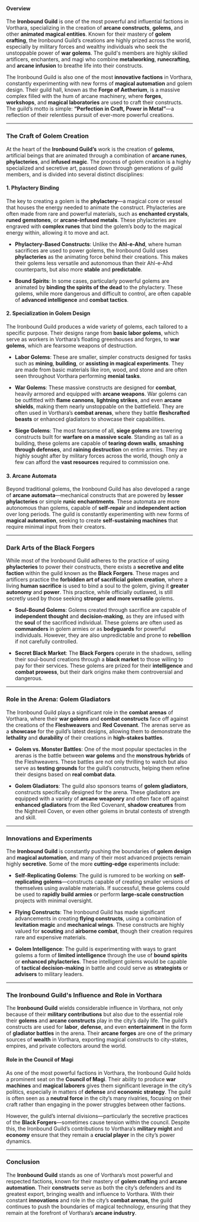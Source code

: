 #### **Overview**
The **Ironbound Guild** is one of the most powerful and influential factions in Vorthara, specializing in the creation of **arcane constructs**, **golems**, and other **animated magical entities**. Known for their mastery of **golem crafting**, the Ironbound Guild’s creations are highly prized across the world, especially by military forces and wealthy individuals who seek the unstoppable power of **war golems**. The guild's members are highly skilled artificers, enchanters, and magi who combine **metalworking**, **runecrafting**, and **arcane infusion** to breathe life into their constructs.

The Ironbound Guild is also one of the most **innovative factions** in Vorthara, constantly experimenting with new forms of **magical automation** and golem design. Their guild hall, known as the **Forge of Aetherium**, is a massive complex filled with the hum of arcane machinery, where **forges**, **workshops**, and **magical laboratories** are used to craft their constructs. The guild’s motto is simple: **“Perfection in Craft, Power in Metal”**—a reflection of their relentless pursuit of ever-more powerful creations.

---

### **The Craft of Golem Creation**

At the heart of the **Ironbound Guild’s** work is the creation of **golems**, artificial beings that are animated through a combination of **arcane runes**, **phylacteries**, and **infused magic**. The process of golem creation is a highly specialized and secretive art, passed down through generations of guild members, and is divided into several distinct disciplines:

#### **1. Phylactery Binding**
The key to creating a golem is the **phylactery**—a magical core or vessel that houses the energy needed to animate the construct. Phylacteries are often made from rare and powerful materials, such as **enchanted crystals**, **runed gemstones**, or **arcane-infused metals**. These phylacteries are engraved with **complex runes** that bind the golem’s body to the magical energy within, allowing it to move and act.

- **Phylactery-Based Constructs**: Unlike the **Ahl-e-Ahd**, where human sacrifices are used to power golems, the Ironbound Guild uses **phylacteries** as the animating force behind their creations. This makes their golems less versatile and autonomous than their Ahl-e-Ahd counterparts, but also more **stable** and **predictable**.
  
- **Bound Spirits**: In some cases, particularly powerful golems are animated by **binding the spirits of the dead** to the phylactery. These golems, while more dangerous and difficult to control, are often capable of **advanced intelligence** and **combat tactics**.

#### **2. Specialization in Golem Design**
The Ironbound Guild produces a wide variety of golems, each tailored to a specific purpose. Their designs range from **basic labor golems**, which serve as workers in Vorthara’s floating greenhouses and forges, to **war golems**, which are fearsome weapons of destruction.

- **Labor Golems**: These are smaller, simpler constructs designed for tasks such as **mining**, **building**, or **assisting in magical experiments**. They are made from basic materials like iron, wood, and stone and are often seen throughout Vorthara performing **menial tasks**.

- **War Golems**: These massive constructs are designed for **combat**, heavily armored and equipped with **arcane weapons**. War golems can be outfitted with **flame cannons**, **lightning strikes**, and even **arcane shields**, making them nearly unstoppable on the battlefield. They are often used in Vorthara’s **combat arenas**, where they battle **fleshcrafted beasts** or enhanced gladiators to showcase their capabilities.

- **Siege Golems**: The most fearsome of all, **siege golems** are towering constructs built for **warfare on a massive scale**. Standing as tall as a building, these golems are capable of **tearing down walls**, **smashing through defenses**, and **raining destruction** on entire armies. They are highly sought after by military forces across the world, though only a few can afford the **vast resources** required to commission one.

#### **3. Arcane Automata**
Beyond traditional golems, the Ironbound Guild has also developed a range of **arcane automata**—mechanical constructs that are powered by **lesser phylacteries** or simple **runic enchantments**. These automata are more autonomous than golems, capable of **self-repair** and **independent action** over long periods. The guild is constantly experimenting with new forms of **magical automation**, seeking to create **self-sustaining machines** that require minimal input from their creators.

---

### **Dark Arts of the Black Forgers**

While most of the Ironbound Guild adheres to the practice of using **phylacteries** to power their constructs, there exists a **secretive and elite faction** within the guild known as the **Black Forgers**. These mages and artificers practice the **forbidden art of sacrificial golem creation**, where a living **human sacrifice** is used to bind a soul to the golem, giving it **greater autonomy** and **power**. This practice, while officially outlawed, is still secretly used by those seeking **stronger and more versatile** golems.

- **Soul-Bound Golems**: Golems created through sacrifice are capable of **independent thought** and **decision-making**, as they are infused with the **soul** of the sacrificed individual. These golems are often used as **commanders** in golem armies or as **bodyguards** for powerful individuals. However, they are also unpredictable and prone to **rebellion** if not carefully controlled.
  
- **Secret Black Market**: The **Black Forgers** operate in the shadows, selling their soul-bound creations through a **black market** to those willing to pay for their services. These golems are prized for their **intelligence** and **combat prowess**, but their dark origins make them controversial and dangerous.

---

### **Role in the Arena: Golem Gladiators**

The Ironbound Guild plays a significant role in the **combat arenas** of Vorthara, where their **war golems** and **combat constructs** face off against the creations of the **Fleshweavers** and **Red Covenant**. The arenas serve as a **showcase** for the guild’s latest designs, allowing them to demonstrate the **lethality** and **durability** of their creations in **high-stakes battles**.

- **Golem vs. Monster Battles**: One of the most popular spectacles in the arenas is the battle between **war golems** and the **monstrous hybrids** of the Fleshweavers. These battles are not only thrilling to watch but also serve as **testing grounds** for the guild’s constructs, helping them refine their designs based on **real combat data**.

- **Golem Gladiators**: The guild also sponsors teams of **golem gladiators**, constructs specifically designed for the arena. These gladiators are equipped with a variety of **arcane weaponry** and often face off against **enhanced gladiators** from the Red Covenant, **shadow creatures** from the Nightveil Coven, or even other golems in brutal contests of strength and skill.

---

### **Innovations and Experiments**

The **Ironbound Guild** is constantly pushing the boundaries of **golem design** and **magical automation**, and many of their most advanced projects remain highly **secretive**. Some of the more **cutting-edge** experiments include:

- **Self-Replicating Golems**: The guild is rumored to be working on **self-replicating golems**—constructs capable of creating smaller versions of themselves using available materials. If successful, these golems could be used to **rapidly build armies** or perform **large-scale construction** projects with minimal oversight.

- **Flying Constructs**: The Ironbound Guild has made significant advancements in creating **flying constructs**, using a combination of **levitation magic** and **mechanical wings**. These constructs are highly valued for **scouting** and **airborne combat**, though their creation requires rare and expensive materials.

- **Golem Intelligence**: The guild is experimenting with ways to grant golems a form of **limited intelligence** through the use of **bound spirits** or **enhanced phylacteries**. These intelligent golems would be capable of **tactical decision-making** in battle and could serve as **strategists** or **advisers** to military leaders.

---

### **The Ironbound Guild's Influence and Role in Vorthara**

The **Ironbound Guild** wields considerable influence in Vorthara, not only because of their **military contributions** but also due to the essential role their **golems** and **arcane constructs** play in the city’s daily life. The guild’s constructs are used for **labor**, **defense**, and even **entertainment** in the form of **gladiator battles** in the arena. Their **arcane forges** are one of the primary sources of **wealth** in Vorthara, exporting magical constructs to city-states, empires, and private collectors around the world.

#### **Role in the Council of Magi**
As one of the most powerful factions in Vorthara, the Ironbound Guild holds a prominent seat on the **Council of Magi**. Their ability to produce **war machines** and **magical laborers** gives them significant leverage in the city’s politics, especially in matters of **defense** and **economic strategy**. The guild is often seen as a **neutral force** in the city’s many rivalries, focusing on their craft rather than engaging in the power struggles between other factions.

However, the guild’s internal divisions—particularly the secretive practices of the **Black Forgers**—sometimes cause tension within the council. Despite this, the Ironbound Guild’s contributions to Vorthara’s **military might** and **economy** ensure that they remain a **crucial player** in the city’s power dynamics.

---

### **Conclusion**

The **Ironbound Guild** stands as one of Vorthara’s most powerful and respected factions, known for their mastery of **golem crafting** and **arcane automation**. Their **constructs** serve as both the city’s defenders and its greatest export, bringing wealth and influence to Vorthara. With their constant **innovations** and role in the city’s **combat arenas**, the guild continues to push the boundaries of magical technology, ensuring that they remain at the forefront of Vorthara’s **arcane industry**.